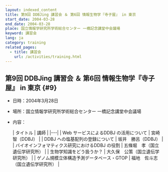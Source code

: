 ```yaml
---
layout: indexed_content
title: 第9回 DDBJing 講習会 ＆ 第6回 情報生物学『寺子屋』 in 東京
start_date: 2004-03-28
end_date: 2004-03-28
place: 国立情報学研究所学術総合センター 一橋記念講堂中会議場
keyword: 講習会
lang: ja
category: training
related_pages:
  - title: 講習会
    url: /activities/training.html
---
```


## 第9回 DDBJing 講習会 ＆ 第6回 情報生物学『寺子屋』 in 東京  {#9}

-   日時：2004年3月28日
-   場所：国立情報学研究所学術総合センター 一橋記念講堂中会議場
-   内容：

    | タイトル | 講師 |
    |---|
    | Web サービスによるDDBJ の活用について           | 宮崎　智（DDBJ） |
    | DDBJ への塩基配列の登録について                 | 坂井　勝呂（DDBJ） |
    | バイオインフォマティクス研究におけるDDBJ の役割 | 五條堀　孝（国立遺伝学研究所） |
    | 生物学知識をどう扱うか？                        | 大久保　公策（国立遺伝学研究所） |
    | ゲノム規模立体構造予測データベース・GTOP | 福地　佐斗志（国立遺伝学研究所） |
